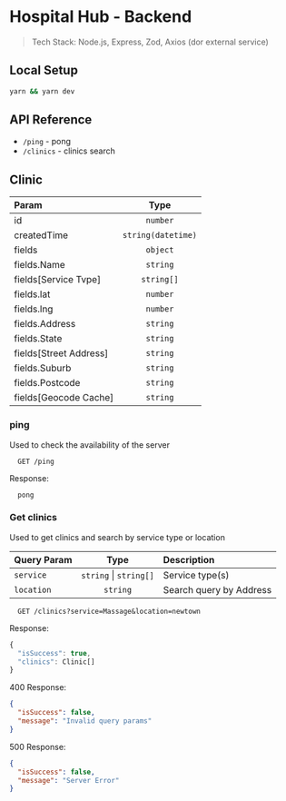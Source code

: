 # Hospital Hub - Backend

> Tech Stack: Node.js, Express, Zod, Axios (dor external service)

## Local Setup

```bash
yarn && yarn dev
```

## API Reference

- `/ping` - pong
- `/clinics` - clinics search

## Clinic

| Param                  |        Type        |
| :--------------------- | :----------------: |
| id                     |      `number`      |
| createdTime            | `string(datetime)` |
| fields                 |      `object`      |
| fields.Name            |      `string`      |
| fields[Service Tvpe]   |     `string[]`     |
| fields.lat             |      `number`      |
| fields.lng             |      `number`      |
| fields.Address         |      `string`      |
| fields.State           |      `string`      |
| fields[Street Address] |      `string`      |
| fields.Suburb          |      `string`      |
| fields.Postcode        |      `string`      |
| fields[Geocode Cache]  |      `string`      |

### ping

Used to check the availability of the server

```http
  GET /ping
```

Response:

```text
  pong
```

### Get clinics

Used to get clinics and search by service type or location

| Query Param |          Type          | Description             |
| :---------- | :--------------------: | :---------------------- |
| `service`   | `string` \| `string[]` | Service type(s)         |
| `location`  |        `string`        | Search query by Address |

```http
  GET /clinics?service=Massage&location=newtown
```

Response:

```ts
{
  "isSuccess": true,
  "clinics": Clinic[]
}
```

400 Response:

```json
{
  "isSuccess": false,
  "message": "Invalid query params"
}
```

500 Response:

```json
{
  "isSuccess": false,
  "message": "Server Error"
}
```
